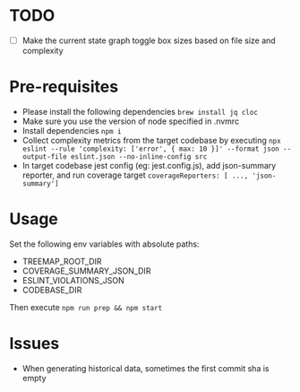 # TODO
- [ ] Make the current state graph toggle box sizes based on file size and complexity

# Pre-requisites

- Please install the following dependencies
    `brew install jq cloc`
- Make sure you use the version of node specified in .nvmrc
- Install dependencies `npm i`
- Collect complexity metrics from the target codebase by executing
    `npx eslint --rule 'complexity: ['error', { max: 10 }]' --format json --output-file eslint.json --no-inline-config src`
- In target codebase jest config (eg: jest.config.js), add json-summary reporter, and run coverage target
    `coverageReporters: [ ..., 'json-summary']`

# Usage

Set the following env variables with absolute paths:
- TREEMAP_ROOT_DIR 
- COVERAGE_SUMMARY_JSON_DIR
- ESLINT_VIOLATIONS_JSON
- CODEBASE_DIR
  
Then execute `npm run prep && npm start`

# Issues

- When generating historical data, sometimes the first commit sha is empty
